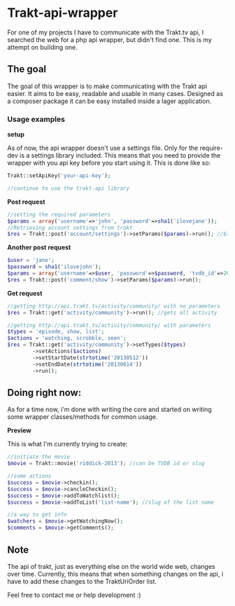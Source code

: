 Trakt-api-wrapper
=================

For one of my projects I have to communicate with the Trakt.tv api, I searched the web for a php api wrapper, but didn't find one. This is my attempt on building one.

## The goal

The goal of this wrapper is to make communicating with the Trakt api easier. It aims to be easy, readable and usable in many cases. Designed as a composer package it can be easy installed inside a lager application.

### Usage examples

__setup__

As of now, the api wrapper doesn't use a settings file. Only for the require-dev is a settings library included. This means that you need to provide the wrapper with you api key before you start using it. This is done like so:

```PHP
Trakt::setApiKey('your-api-key');

//continue to use the trakt-api library
```

__Post request__
```PHP
//setting the required parameters
$params = array('username'=>'john', 'password'=>sha1('ilovejane'));
//Retrieving account settings from trakt 
$res = Trakt::post('account/settings')->setParams($params)->run(); //$res is now an array of the json response
```
__Another post request__

```PHP
$user = 'jane';
$password = sha1('ilovejohn');
$params = array('username'=>$user, 'password'=>$password, 'tvdb_id'=>205281,'title'=>'Falling Skies', 'year' => 2011, 'comment' => 'It has grown into one of my favorite shows!');
$res = Trakt::post('comment/show')->setParams($params)->run();
```

__Get request__


```PHP
//getting http://api.trakt.tv/activity/community/ with no parameters
$res = Trakt::get('activity/community')->run(); //gets all activity

//getting http://api.trakt.tv/activity/community/ with parameters
$types = 'episode, show, list';
$actions = 'watching, scrobble, seen';
$res = Trakt::get('activity/community')->setTypes($types)
		->setActions($actions)
		->setStartDate(strtotime('20130512'))
		->setEndDate(strtotime('20130614'))
		->run();
```

## Doing right now:

As for a time now, i'm done with writing the core and started on writing some wrapper classes/methods for common usage.

__Preview__ 

This is what I'm currently trying to create:

```PHP
//initiate the movie
$movie = Trakt::movie('riddick-2013'); //can be TVDB id or slug

//some actions
$success = $movie->checkin();
$success = $movie->cancleCheckin();
$success = $movie->addToWatchlist();
$success = $movie->addToList('list-name'); //slug of the list name

//a way to get info
$watchers = $movie->getWatchingNow();
$comments = $movie->getComments();
```
## Note
The api of trakt, just as everything else on the world wide web, changes over time. Currently, this means that when something changes on the api, i have to add these changes to the TraktUriOrder list. 

Feel free to contact me or help development :)

